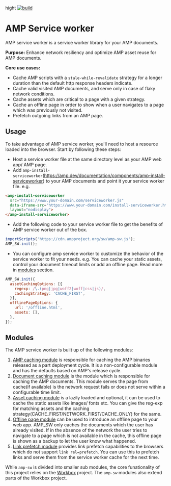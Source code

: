 hight
[![build](https://travis-ci.org/ampproject/amp-sw.svg?branch=master)](https://travis-ci.org/ampproject/amp-sw.svg?branch=master)
# AMP Service worker
AMP service worker is a service worker library for your AMP documents.

**Purpose:** Enhance network resiliency and optimize AMP asset reuse for AMP documents.

**Core use cases:**  
- Cache AMP scripts with a `stale-while-revalidate` strategy for a longer duration than the default http response headers indicate.
- Cache valid visited AMP documents, and serve only in case of flaky network conditions.
- Cache assets which are critical to a page with a given strategy.
- Cache an offline page in order to show when a user navigates to a page which was previously not visited.
- Prefetch outgoing links from an AMP page.


## Usage
To take advantage of AMP service worker, you'll need to host a resource loaded into the browser. Start by following these steps:

- Host a service worker file at the same directory level as your AMP web app/ AMP page.
- Add `amp-install-serviceworker`(https://amp.dev/documentation/components/amp-install-serviceworker) to your AMP documents and point it your service worker file.
e.g.
```html
<amp-install-serviceworker
  src="https://www.your-domain.com/serviceworker.js"
  data-iframe-src="https://www.your-domain.com/install-serviceworker.html"
  layout="nodisplay">
</amp-install-serviceworker>
```
- Add the following code to your service worker file to get the benefits of AMP service worker out of the box.
```js
importScripts('https://cdn.ampproject.org/sw/amp-sw.js');
AMP_SW.init();
```
- You can configure amp service worker to customize the behavior of the service worker to fit your needs. e.g. You can cache your static assets, control your document timeout limits or add an offline page. Read more in [modules](#modules) section.
```js
AMP_SW.init({
  assetCachingOptions: [{
    regexp: /\.(png|jpg|woff2|woff|css|js)/,
    cachingStrategy: 'CACHE_FIRST',
  }],
  offlinePageOptions: {
    url: '/offline.html',
    assets: [],
  },
});
```


## Modules

The AMP service worker is built up of the following modules:
1. [AMP caching module](https://github.com/ampproject/amp-sw/tree/master/src/modules/amp-caching) is responsible for caching the AMP binaries released as a part 
deployment cycle. It is a non-configurable module and has the defaults based on AMP's release cycle.
2. [Document caching module](https://github.com/ampproject/amp-sw/tree/master/src/modules/document-caching) is the module which is responsible for caching the AMP documents. This module serves the page from cache(if available) is the network request fails or does not serve within a configurable time limit.
3. [Asset caching module](https://github.com/ampproject/amp-sw/tree/master/src/modules/asset-caching) is a lazily loaded and optional, it can be used to cache the static assets like images/ fonts etc. You can give the reg-exp for matching assets and the caching strategy(CACHE_FIRST/NETWORK_FIRST/CACHE_ONLY) for the same.
4. [Offline page module](https://github.com/ampproject/amp-sw/tree/master/src/modules/offline-page) can be used to introduce an offline page to your web app. AMP_SW only caches the documents which the user has already visited. If in the absence of the network the user tries to navigate to a page which is not available in the cache, this offline page is shown as a backup to let the user know what happened.
5. [Link prefetch module](https://github.com/ampproject/amp-sw/tree/master/src/modules/link-prefetch) provides link prefetch capabilities to the browsers which do not support `link rel=prefetch`. You can use this to prefetch links and serve them from the service worker cache for the next time.

While `amp-sw` is divided into smaller sub modules, the core funationality of this project relies on the [Workbox](https://github.com/GoogleChrome/workbox) project. The `amp-sw` modules also extend parts of the Workbox project.

